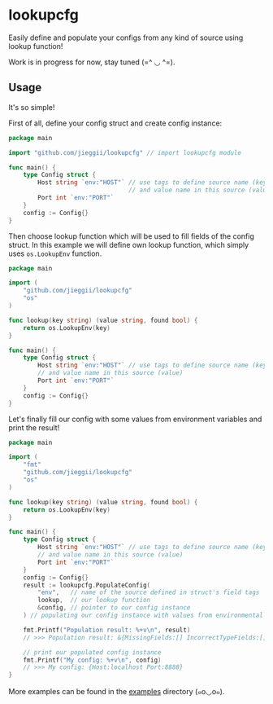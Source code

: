 # lookupcfg
Easily define and populate your configs from any kind of source using lookup function!

Work is in progress for now, stay tuned (=^ ◡ ^=).

## Usage
It's so simple!

First of all, define your config struct and create config instance:
```go
package main

import "github.com/jieggii/lookupcfg" // import lookupcfg module

func main() {
    type Config struct {
        Host string `env:"HOST"` // use tags to define source name (key) 
		                         // and value name in this source (value)
		Port int `env:"PORT"`
	}
	config := Config{}
}
```

Then choose lookup function which will be used to fill fields of the config struct.
In this example we will define own lookup function, which simply uses `os.LookupEnv` function.
```go
package main

import (
	"github.com/jieggii/lookupcfg"
	"os"
)

func lookup(key string) (value string, found bool) {
	return os.LookupEnv(key)
}

func main() {
	type Config struct {
		Host string `env:"HOST"` // use tags to define source name (key) 
		// and value name in this source (value)
		Port int `env:"PORT"`
	}
	config := Config{}
}
```

Let's finally fill our config with some values from environment variables and print the result!
```go
package main

import (
	"fmt"
	"github.com/jieggii/lookupcfg"
	"os"
)

func lookup(key string) (value string, found bool) {
	return os.LookupEnv(key)
}

func main() {
	type Config struct {
		Host string `env:"HOST"` // use tags to define source name (key)
		// and value name in this source (value)
		Port int `env:"PORT"`
	}
	config := Config{}
	result := lookupcfg.PopulateConfig(
		"env",   // name of the source defined in struct's field tags
		lookup,  // our lookup function
		&config, // pointer to our config instance
	) // populating our config instance with values from environmental variables

	fmt.Printf("Population result: %+v\n", result)
	// >>> Population result: &{MissingFields:[] IncorrectTypeFields:[]}

	// print our populated config instance
	fmt.Printf("My config: %+v\n", config)
	// >>> My config: {Host:localhost Port:8888}
}
```

More examples can be found in the [examples](https://github.com/jieggii/lookupcfg/tree/master/examples) directory (๑꧆◡꧆๑).


